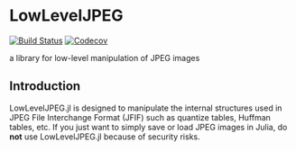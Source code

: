 # LowLevelJPEG
[![Build Status](https://travis-ci.com/kimikage/LowLevelJPEG.jl.svg?branch=master)](https://travis-ci.com/kimikage/LowLevelJPEG.jl)
[![Codecov](https://codecov.io/gh/kimikage/LowLevelJPEG.jl/branch/master/graph/badge.svg)](https://codecov.io/gh/kimikage/LowLevelJPEG.jl)

a library for low-level manipulation of JPEG images

## Introduction
LowLevelJPEG.jl is designed to manipulate the internal structures used in JPEG
File Interchange Format (JFIF) such as quantize tables, Huffman tables, etc.
If you just want to simply save or load JPEG images in Julia, do **not** use
LowLevelJPEG.jl because of security risks.
